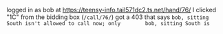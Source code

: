 logged in as bob
at https://teensy-info.tail571dc2.ts.net/hand/76/
I clicked "1C" from the bidding box (`/call/76/`)
got a 403 that says `bob, sitting South isn't allowed to call now; only        bob, sitting South is`
